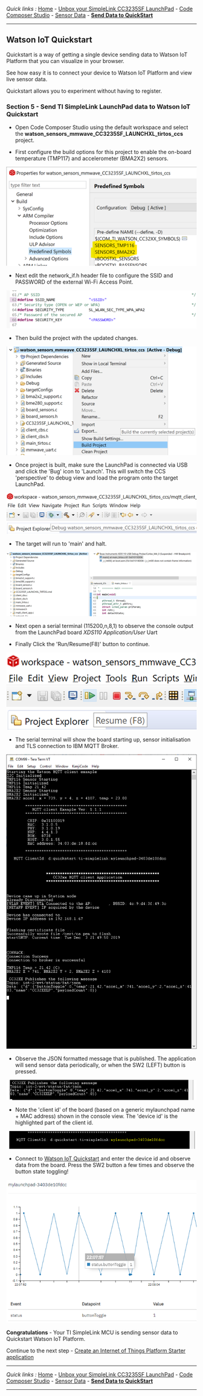 *Quick links :*
[Home](/README.md) - [Unbox your SimpleLink CC3235SF LaunchPad](UNBOX.md) - [Code Composer Studio](CCSIDE.md) - [Sensor Data](SENSORDATA.md) - [**Send Data to QuickStart**](QUICKSTART.md)
***
## Watson IoT Quickstart

Quickstart is a way of getting a single device sending data to Watson IoT Platform that you can visualize in your browser.

See how easy it is to connect your device to Watson IoT Platform and view live sensor data.

Quickstart allows you to experiment without having to register.

### Section 5 - Send TI SimpleLink LaunchPad data to Watson IoT Quickstart

- Open Code Composer Studio using the default workspace and select the **watson_sensors_mmwave_CC3235SF_LAUNCHXL_tirtos_ccs** project.

- First configure the build options for this project to enable the on-board temperature (TMP117) and accelerometer (BMA2X2) sensors.

![CCS Project - Select Sensors](/screenshots/CCS-sensorsbuildconfig.png)

- Next edit the network_if.h header file to configure the SSID and PASSWORD of the external Wi-Fi Access Point.

![CCS Project - Configure Wi-Fi AP Credentials](/screenshots/CCS-networkif.png)

- Then build the project with the updated changes.

![CCS Project - Build Project](/screenshots/CCS-buildproject.png)

- Once project is built, make sure the LaunchPad is connected via USB and click the 'Bug' icon to 'Launch'.  This will switch the CCS 'perspective' to debug view and load the program onto the target LaunchPad. 

![CCS Project - Build Project](/screenshots/CCS-launchdebugger.png)

- The target will run to 'main' and halt.

![CCS Project - Build Project](/screenshots/CCS-programatmain.png)

- Next open a serial terminal (115200,n,8,1) to observe the console output from the LaunchPad board *XDS110 Application/User* Uart 

- Finally Click the 'Run/Resume(F8)' button to continue.

![CCS Project - Run/Resume](/screenshots/CCS-runresume.png)

- The serial terminal will show the board starting up, sensor initialisation and TLS connection to IBM MQTT Broker. 

![Terminal - Quickstart](/screenshots/TERM-quickstart.png)

- Observe the JSON formatted message that is published.  The application will send sensor data periodically, or when the SW2 (LEFT) button is pressed.

![Terminal - Quickstart](/screenshots/TERM-quickstart-json.png)

- Note the 'client id' of the board (based on a generic mylaunchpad name + MAC address) shown in the console view.  The 'device id' is the highlighted part of the client id.

![Terminal - Quickstart](/screenshots/TERM-quickstart-id.png)

- Connect to [Watson IoT Quickstart](https://quickstart.internetofthings.ibmcloud.com/#/) and enter the device id and observe data from the board.  Press the SW2 button a few times and observe the button state toggling!

![Terminal - Quickstart](/screenshots/QS-buttontoggle.png)

**Congratulations** - Your TI SimpleLink MCU is sending sensor data to Quickstart Watson IoT Platform.

Continue to the next step - [Create an Internet of Things Platform Starter application](/part2/CREATEIOTP.md)
***

*Quick links :*
[Home](/README.md) - [Unbox your SimpleLink CC3235SF LaunchPad](UNBOX.md) - [Code Composer Studio](CCSIDE.md) - [Sensor Data](SENSORDATA.md) - [**Send Data to QuickStart**](QUICKSTART.md)
***
